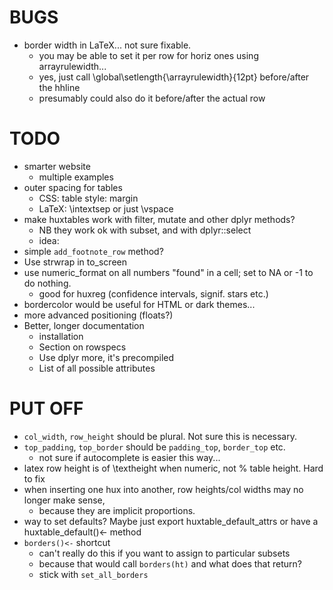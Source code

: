 

BUGS
====

* border width in LaTeX... not sure fixable.
  - you may be able to set it per row for horiz ones using arrayrulewidth...
  - yes, just call \global\setlength{\arrayrulewidth}{12pt} before/after the hhline
  - presumably could also do it before/after the actual row

TODO
====
* smarter website
  - multiple examples
* outer spacing for tables
  - CSS: table style: margin
  - LaTeX: \intextsep or just \vspace
* make huxtables work with filter, mutate and other dplyr methods? 
  - NB they work ok with subset, and with dplyr::select
  - idea:
* simple `add_footnote_row` method?
* Use strwrap in to_screen
* use numeric_format on all numbers "found" in a cell; set to NA or -1 to do nothing.
  - good for huxreg (confidence intervals, signif. stars etc.)
* bordercolor would be useful for HTML or dark themes...
* more advanced positioning (floats?)
* Better, longer documentation
  - installation
  - Section on rowspecs
  - Use dplyr more, it's precompiled
  - List of all possible attributes
  
PUT OFF
=======
* `col_width`, `row_height` should be plural. Not sure this is necessary.
* `top_padding`, `top_border` should be `padding_top`, `border_top` etc.
  - not sure if autocomplete is easier this way...
* latex row height is of \\textheight when numeric, not % table height. Hard to fix
* when inserting one hux into another, row heights/col widths may no longer make sense,
  - because they are implicit proportions.
* way to set defaults? Maybe just export huxtable_default_attrs or have a huxtable_default()<- method
* `borders()<-` shortcut
  - can't really do this if you want to assign to particular subsets
  - because that would call `borders(ht)` and what does that return?
  - stick with `set_all_borders`




